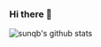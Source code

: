 ### Hi there 👋

<!--
**sunqb/sunqb** is a ✨ _special_ ✨ repository because its `README.md` (this file) appears on your GitHub profile.

Here are some ideas to get you started:

- 🔭 I’m currently working on [focusteach](http://www.focusteach.com/)
- 🌱 I’m currently learning How to apply asynchronous transformation in an organization, and I also learning PMP now.
- 👯 I’m looking to collaborate on opensource
- 🤔 I’m looking for help with Writing easy code
- 💬 Ask me about Java,Managment
- 📫 How to reach me: [sunqb.com](http://www.sunqb.com)
- ⚡ Fun fact: I can do anything
-->
![sunqb's github stats](https://github-readme-stats.vercel.app/api?username=sunqb&show_icons=true&theme=radical)
